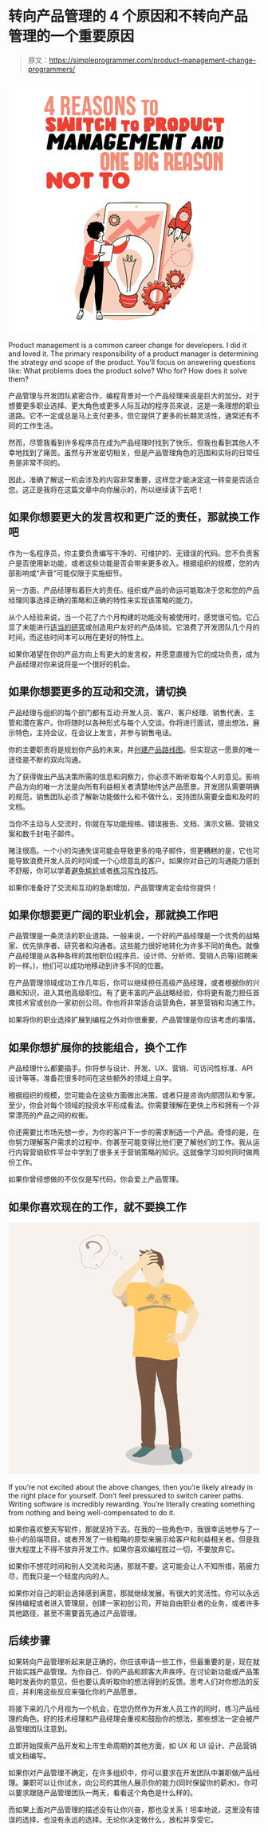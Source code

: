 # 转向产品管理的 4 个原因和不转向产品管理的一个重要原因

> 原文：<https://simpleprogrammer.com/product-management-change-programmers/>

![switch to product management](img/68fdc515b7c31d966966c97356e52766.png)

Product management is a common career change for developers. I did it and loved it. The primary responsibility of a product manager is determining the strategy and scope of the product. You’ll focus on answering questions like: What problems does the product solve? Who for? How does it solve them?

产品管理与开发团队紧密合作，编程背景对一个产品经理来说是巨大的加分。对于想要更多职业选择、更大角色或更多人际互动的程序员来说，这是一条理想的职业道路。它不一定或总是马上支付更多，但它提供了更多的长期灵活性，通常还有不同的工作生活。

然而，尽管我看到许多程序员在成为产品经理时找到了快乐，但我也看到其他人不幸地找到了痛苦。虽然与开发密切相关，但是产品管理角色的范围和实际的日常任务是非常不同的。

因此，准确了解这一机会涉及的内容非常重要，这样您才能决定这一转变是否适合您。这正是我将在这篇文章中向你展示的，所以继续读下去吧！

## 如果你想要更大的发言权和更广泛的责任，那就换工作吧

作为一名程序员，你主要负责编写干净的、可维护的、无错误的代码。您不负责客户是否使用新功能，或者这些功能是否会带来更多收入。根据组织的规模，您的内部影响或“声音”可能仅限于实施细节。

另一方面，产品经理有着巨大的责任。组织或产品的命运可能取决于您和您的产品经理同事选择正确的策略和正确的特性来实现该策略的能力。

从个人经验来说，当一个花了六个月构建的功能没有被使用时，感觉很可怕。它凸显了未能进行[适当的研究](https://www.amazon.com/dp/B0047GMERK/makithecompsi-20)或创造用户友好的产品体验。它浪费了开发团队几个月的时间，而这些时间本可以用在更好的特性上。

如果你渴望在你的产品方向上有更大的发言权，并愿意直接为它的成功负责，成为产品经理对你来说将是一个很好的机会。

## 如果你想要更多的互动和交流，请切换

产品经理与组织的每个部门都有互动:开发人员、客户、客户经理、销售代表、主管和潜在客户。你将随时以各种形式与每个人交谈。你将进行面试，提出想法，展示特色，主持会议，在会议上发言，并参与销售电话。

你的主要职责将是规划你产品的未来，并[创建产品路线图](https://simpleprogrammer.com/product-roadmap-software-development-project/)。但实现这一愿景的唯一途径是不断的双向沟通。

为了获得做出产品决策所需的信息和洞察力，你必须不断听取每个人的意见。影响产品方向的唯一方法是向所有利益相关者清楚地传达产品愿景。开发团队需要明确的规范，销售团队必须了解新功能做什么和不做什么，支持团队需要全面和及时的文档。

当你不主动与人交流时，你就在写功能规格、错误报告、文档、演示文稿、营销文案和数千封电子邮件。

赌注很高。一个小的沟通失误可能会导致更多的电子邮件，但更糟糕的是，它也可能导致浪费开发人员的时间或一个心烦意乱的客户。如果你对自己的沟通能力感到不舒服，你可以学着[避免尴尬](https://simpleprogrammer.com/not-be-awkward-as-a-programmer/)或者[练习写作技巧](https://www.amazon.com/dp/0143127799/makithecompsi-20)。

如果你准备好了交流和互动的急剧增加，产品管理肯定会给你提供！

## 如果你想要更广阔的职业机会，那就换工作吧

产品管理是一条灵活的职业道路。一般来说，一个好的产品经理是一个优秀的战略家、优先排序者、研究者和沟通者。这些能力很好地转化为许多不同的角色。就像产品经理是从各种各样的其他职位(程序员、设计师、分析师、营销人员等)招聘来的一样。)，他们可以成功地移动到许多不同的位置。

在产品管理领域成功工作几年后，你可以继续担任高级产品经理，或者根据你的兴趣和知识，进入其他高级职位。有了更丰富的产品战略经验，你将更有能力担任首席技术官或创办一家初创公司。你也将非常适合运营角色，甚至营销和沟通工作。

如果将你的职业选择扩展到编程之外对你很重要，产品管理是你应该考虑的事情。

## 如果你想扩展你的技能组合，换个工作

产品经理什么都要插手。你将参与设计、开发、UX、营销、可访问性标准、API 设计等等。准备花很多时间在这些额外的领域上自学。

根据组织的规模，您可能会在这些方面做出决策，或者只是咨询内部团队和专家。至少，你会对每个领域的投资水平形成看法。你需要理解在更快上市和拥有一个非常漂亮的产品之间的权衡。

你还需要比市场先想一步，为你的客户下一步的需求制造一个产品。奇怪的是，在你努力理解客户需求的过程中，你甚至可能变得比他们更了解他们的工作。我从运行内容营销软件平台中学到了很多关于营销策略的知识。这就像学习如何同时做两份工作。

如果你曾经想做的不仅仅是写代码，你会爱上产品管理。

## 如果你喜欢现在的工作，就不要换工作

![switch to product management](img/58e22e6ca3dd48e1766e858acf98b727.png)

If you’re not excited about the above changes, then you’re likely already in the right place for yourself. Don’t feel pressured to switch career paths. Writing software is incredibly rewarding. You’re literally creating something from nothing and being well-compensated to do it.

如果你喜欢整天写软件，那就坚持下去。在我的一些角色中，我很幸运地参与了一些小的前端项目，或者开发了一些粗略的原型来展示给客户和利益相关者。但是我很大程度上不得不放弃开发工作。如果你喜欢编程胜过一切，不要放弃它。

如果你不想花时间和别人交流和沟通，那就不要。这可能会让人不知所措，筋疲力尽，而我只是一个轻度内向的人。

如果你对自己的职业选择感到满意，那就继续发展。有很大的灵活性。你可以永远保持编程或者进入管理层，创建一家初创公司，开始自由职业者的业务，或者许多其他路径，甚至不需要首先通过产品管理。

## 后续步骤

如果转向产品管理听起来是正确的，你应该申请一些工作，但最重要的是，现在就开始实践产品管理。为你自己、你的产品和顾客大声疾呼。在讨论新功能或产品策略时发表你的意见，但也要认真听取你的想法得到的反馈。思考人们对你想法的反应，并利用这些反应来强化你的产品愿景。

将接下来的几个月视为一个机会，在您仍然作为开发人员工作的同时，练习产品经理的角色。好的技术经理和产品经理会重视和鼓励你的想法，那些想法一定会被产品管理团队注意到。

立即开始探索产品开发和上市生命周期的其他方面，如 UX 和 UI 设计、产品营销或文档编写。

如果你对产品管理不确定，在许多组织中，你可以要求在开发团队中兼职做产品经理。兼职可以让你试水，向公司的其他人展示你的能力(同时保留你的薪水)。你可以要求跟随产品管理团队一两天，看看这个角色是什么样的。

而如果上面对产品管理的描述没有让你兴奋，那也没关系！坦率地说，这里没有错误的选择，也没有永远的选择。无论你决定做什么，放松并享受它。